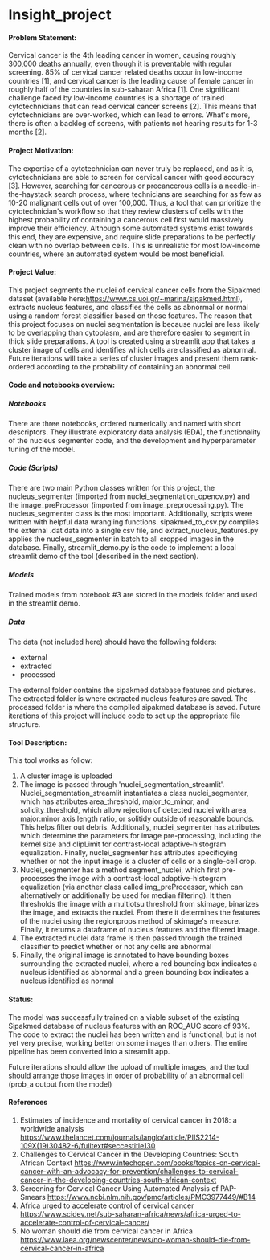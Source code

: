 # Insight_project

#### Problem Statement:
Cervical cancer is the 4th leading cancer in women, causing roughly 300,000 deaths annually, even though it is preventable with regular screening. 85% of cervical cancer related deaths occur in low-income countries [1], and cervical cancer is the leading cause of female cancer in roughly half of the countries in sub-saharan Africa [1]. One significant challenge faced by low-income countries is a shortage of trained cytotechnicians that can read cervical cancer screens [2]. This means that cytotechnicians are over-worked, which can lead to errors. What's more, there is often a backlog of screens, with patients not hearing results for 1-3 months [2].

#### Project Motivation: 
The expertise of a cytotechnician can never truly be replaced, and as it is, cytotechnicians are able to screen for cervical cancer with good accuracy [3]. However, searching for cancerous or precancerous cells is a needle-in-the-haystack search process, where technicians are searching for as few as 10-20 malignant cells out of over 100,000. Thus, a tool that can prioritize the cytotechnician's workflow so that they review clusters of cells with the highest probability of containing a cancerous cell first would massively improve their efficiency. Although some automated systems exist towards this end, they are expensive, and require slide preparations to be perfectly clean with no overlap between cells. This is unrealistic for most low-income countries, where an automated system would be most beneficial.

#### Project Value: 
This project segments the nuclei of cervical cancer cells from the Sipakmed dataset (available here:https://www.cs.uoi.gr/~marina/sipakmed.html), extracts nucleus features, and classifies the cells as abnormal or normal using a random forest classifier based on those features. The reason that this project focuses on nuclei segmentation is because nuclei are less likely to be overlapping than cytoplasm, and are therefore easier to segment in thick slide preparations. A tool is created using a streamlit app that takes a cluster image of cells and identifies which cells are classified as abnormal. Future iterations will take a series of cluster images and present them rank-ordered according to the probability of containing an abnormal cell. 

#### Code and notebooks overview:
##### Notebooks
There are three notebooks, ordered numerically and named with short descriptors. They illustrate exploratory data analysis (EDA), the functionality of the nucleus segmenter code, and the development and hyperparameter tuning of the model. 
##### Code (Scripts)
There are two main Python classes written for this project, the nucleus_segmenter (imported from nuclei_segmentation_opencv.py) and the image_preProcessor (imported from image_preprocessing.py). The nucleus_segmenter class is the most important. Additionally, scripts were written with helpful data wrangling functions. sipakmed_to_csv.py compiles the external .dat data into a single csv file, and extract_nucleus_features.py applies the nucleus_segmenter in batch to all cropped images in the database. Finally, streamlit_demo.py is the code to implement a local streamlit demo of the tool (described in the next section).
##### Models
Trained models from notebook #3 are stored in the models folder and used in the streamlit demo. 
##### Data
The data (not included here) should have the following folders:
* external 
* extracted
* processed

The external folder contains the sipakmed database features and pictures. The extracted folder is where extracted nucleus features are saved. The processed folder is where the compiled sipakmed database is saved. Future iterations of this project will include code to set up the appropriate file structure. 

#### Tool Description:
This tool works as follow:
1. A cluster image is uploaded
2. The image is passed through 'nuclei_segmentation_streamlit'. Nuclei_segmentation_streamlit instantiates a class nuclei_segmenter, which has attributes area_threshold, major_to_minor, and solidity_threshold, which allow rejection of detected nuclei with area, major:minor axis length ratio, or solitidy outside of reasonable bounds. This helps filter out debris. Additionally, nuclei_segmenter has attributes which determine the parameters for image pre-processing, including the kernel size and clipLimit for contrast-local adaptive-histogram equalization. Finally, nuclei_segmenter has attributes specificying whether or not the input image is a cluster of cells or a single-cell crop. 
3. Nuclei_segmenter has a method segment_nuclei, which first pre-processes the image with a contrast-local adaptive-histogram equalization (via another class called img_preProcessor, which can alternatively or additionally be used for median filtering). It then thresholds the image with a multiotsu threshold from skimage, binarizes the image, and extracts the nuclei. From there it determines the features of the nuclei using the regionprops method of skimage's measure. Finally, it returns a dataframe of nucleus features and the filtered image. 
4. The extracted nuclei data frame is then passed through the trained classifier to predict whether or not any cells are abnormal
5. Finally, the original image is annotated to have bounding boxes surrounding the extracted nuclei, where a red bounding box indicates a nucleus identified as abnormal and a green bounding box indicates a nucleus identified as normal

#### Status:
The model was successfully trained on a viable subset of the existing Sipakmed database of nucleus features with an ROC_AUC score of 93%. The code to extract the nuclei has been written and is functional, but is not yet very precise, working better on some images than others. The entire pipeline has been converted into a streamlit app.

Future iterations should allow the upload of multiple images, and the tool should arrange those images in order of probability of an abnormal cell (prob_a output from the model)

#### References
1. Estimates of incidence and mortality of cervical cancer in 2018: a worldwide analysis https://www.thelancet.com/journals/langlo/article/PIIS2214-109X(19)30482-6/fulltext#seccestitle130 
2. Challenges to Cervical Cancer in the Developing Countries: South African Context https://www.intechopen.com/books/topics-on-cervical-cancer-with-an-advocacy-for-prevention/challenges-to-cervical-cancer-in-the-developing-countries-south-african-context
3. Screening for Cervical Cancer Using Automated Analysis of PAP-Smears https://www.ncbi.nlm.nih.gov/pmc/articles/PMC3977449/#B14
4. Africa urged to accelerate control of cervical cancer https://www.scidev.net/sub-saharan-africa/news/africa-urged-to-accelerate-control-of-cervical-cancer/
5. No woman should die from cervical cancer in Africa https://www.iaea.org/newscenter/news/no-woman-should-die-from-cervical-cancer-in-africa


